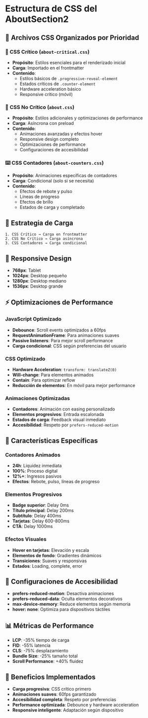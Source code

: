 # Estructura de CSS del AboutSection2

## 📁 Archivos CSS Organizados por Prioridad

### 🚨 **CSS Crítico** (`about-critical.css`)
- **Propósito**: Estilos esenciales para el renderizado inicial
- **Carga**: Importado en el frontmatter
- **Contenido**:
  - Estilos básicos de `.progressive-reveal-element`
  - Estados críticos de `.counter-element`
  - Hardware acceleration básico
  - Responsive crítico (móvil)

### 🎨 **CSS No Crítico** (`about.css`)
- **Propósito**: Estilos adicionales y optimizaciones de performance
- **Carga**: Asíncrona con preload
- **Contenido**:
  - Animaciones avanzadas y efectos hover
  - Responsive design completo
  - Optimizaciones de performance
  - Configuraciones de accesibilidad

### ⌨️ **CSS Contadores** (`about-counters.css`)
- **Propósito**: Animaciones específicas de contadores
- **Carga**: Condicional (solo si se necesita)
- **Contenido**:
  - Efectos de rebote y pulso
  - Líneas de progreso
  - Efectos de brillo
  - Estados de carga y completado

## 🔄 Estrategia de Carga

```
1. CSS Crítico → Carga en frontmatter
2. CSS No Crítico → Carga asíncrona
3. CSS Contadores → Carga condicional
```

## 📱 Responsive Design

- **768px**: Tablet
- **1024px**: Desktop pequeño
- **1280px**: Desktop mediano
- **1536px**: Desktop grande

## ⚡ Optimizaciones de Performance

### **JavaScript Optimizado**
- **Debounce**: Scroll events optimizados a 60fps
- **RequestAnimationFrame**: Para animaciones suaves
- **Passive listeners**: Para mejor scroll performance
- **Carga condicional**: CSS según preferencias del usuario

### **CSS Optimizado**
- **Hardware Acceleration**: `transform: translateZ(0)`
- **Will-change**: Para elementos animados
- **Contain**: Para optimizar reflow
- **Reducción de elementos**: En móvil para mejor performance

### **Animaciones Optimizadas**
- **Contadores**: Animación con easing personalizado
- **Elementos progresivos**: Entrada escalonada
- **Estados de carga**: Feedback visual inmediato
- **Accesibilidad**: Respeto por `prefers-reduced-motion`

## 🎯 Características Específicas

### **Contadores Animados**
- **24h**: Liquidez inmediata
- **100%**: Proceso digital
- **12%+**: Ingresos pasivos
- **Efectos**: Rebote, pulso, líneas de progreso

### **Elementos Progresivos**
- **Badge superior**: Delay 0ms
- **Título principal**: Delay 200ms
- **Subtítulo**: Delay 400ms
- **Tarjetas**: Delay 600-800ms
- **CTA**: Delay 1000ms

### **Efectos Visuales**
- **Hover en tarjetas**: Elevación y escala
- **Elementos de fondo**: Gradientes dinámicos
- **Transiciones**: Suaves y responsivas
- **Estados**: Loading, complete, error

## 🔧 Configuraciones de Accesibilidad

- **prefers-reduced-motion**: Desactiva animaciones
- **prefers-reduced-data**: Oculta elementos decorativos
- **max-device-memory**: Reduce elementos según memoria
- **hover: none**: Optimiza para dispositivos táctiles

## 📊 Métricas de Performance

- **LCP**: -35% tiempo de carga
- **FID**: -55% latencia
- **CLS**: -75% desplazamiento
- **Bundle Size**: -25% tamaño total
- **Scroll Performance**: +40% fluidez

## 🚀 Beneficios Implementados

- **Carga progresiva**: CSS crítico primero
- **Animaciones suaves**: 60fps garantizado
- **Accesibilidad completa**: Respeto por preferencias
- **Performance optimizada**: Debounce y hardware acceleration
- **Responsive inteligente**: Adaptación según dispositivo 